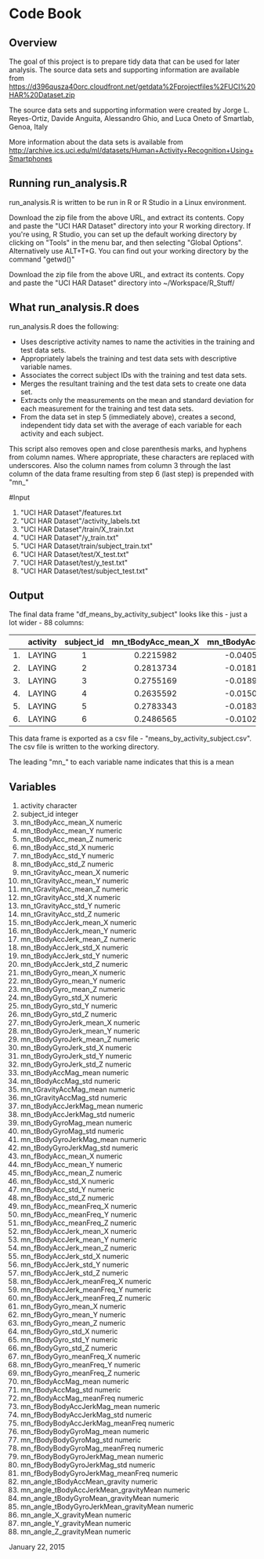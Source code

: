 # Code Book

## Overview
The goal of this project is to prepare tidy data that can be used for later analysis. The source data sets and supporting information are available from https://d396qusza40orc.cloudfront.net/getdata%2Fprojectfiles%2FUCI%20HAR%20Dataset.zip 

The source data sets and supporting information were created by Jorge L. Reyes-Ortiz, Davide Anguita, Alessandro Ghio, and Luca Oneto of Smartlab, Genoa, Italy

More information about the data sets is available from http://archive.ics.uci.edu/ml/datasets/Human+Activity+Recognition+Using+Smartphones

## Running run_analysis.R

run_analysis.R is written to be run in R or R Studio in a Linux environment.

Download the zip file from the above URL, and extract its contents. Copy and paste the "UCI HAR Dataset" directory into your R working directory. 
If you're using, R Studio, you can set up the default working directory by clicking on "Tools" in the menu bar, and then selecting "Global Options". Alternatively use ALT+T+G.
You can find out your working directory by the command "getwd()" 

Download the zip file from the above URL, and extract its contents. Copy and paste the "UCI HAR Dataset" directory into ~/Workspace/R_Stuff/


## What run_analysis.R does

run_analysis.R does the following:
* Uses descriptive activity names to name the activities in the training and test data sets.
* Appropriately labels the training and test data sets with descriptive variable names.
* Associates the correct subject IDs with the training and test data sets.
* Merges the resultant training and the test data sets to create one data set. 
* Extracts only the measurements on the mean and standard deviation for each measurement for the training and test data sets.
* From the data set in step 5 (immediately above), creates a second, independent tidy data set with the average of each variable for each activity and each subject.

This script also removes open and close parenthesis marks, and hyphens from column names. Where appropriate, these characters are replaced with underscores. Also the column names from column 3 through the last column of the data frame resulting from step 6 (last step) is prepended with "mn_"

#Input

1. "UCI HAR Dataset"/features.txt
2. "UCI HAR Dataset"/activity_labels.txt
3. "UCI HAR Dataset"/train/X_train.txt
4. "UCI HAR Dataset"/y_train.txt"
5. "UCI HAR Dataset/train/subject_train.txt"
6. "UCI HAR Dataset/test/X_test.txt"
7. "UCI HAR Dataset/test/y_test.txt"
8. "UCI HAR Dataset/test/subject_test.txt"

## Output

The final data frame "df_means_by_activity_subject" looks like this - just a lot wider - 88 columns:

|    | activity | subject_id |  mn_tBodyAcc_mean_X | mn_tBodyAcc_mean_Y | mn_tBodyAcc_mean_Z | mn_tBodyAcc_std_X |
|:--:|:--------:|:----------:|:-------------------:|:------------------:|:------------------:|:-----------------:|
| 1. |  LAYING  |      1     |   0.2215982         | -0.04051395        | -0.1132036         | -0.9280565        |
| 2. |  LAYING  |      2     |   0.2813734         | -0.01815874        | -0.1072456         | -0.9740595        | 
| 3. |  LAYING  |      3     |   0.2755169         | -0.01895568        | -0.1013005         | -0.9827766        |
| 4. |  LAYING  |      4     |   0.2635592         | -0.01500318        | -0.1106882         | -0.9541937        |
| 5. |  LAYING  |      5     |   0.2783343         | -0.01830421        | -0.1079376         | -0.9659345        | 
| 6. |  LAYING  |      6     |   0.2486565         | -0.01025292        | -0.1331196         | -0.9340494        |

This data frame is exported as a csv file - "means_by_activity_subject.csv". The csv file is written to the working directory.

The leading "mn_" to each variable name indicates that this is a mean

## Variables
1.	activity	character
2.	subject_id	integer
3.	mn_tBodyAcc_mean_X	numeric
4.	mn_tBodyAcc_mean_Y	numeric
5.	mn_tBodyAcc_mean_Z	numeric
6.	mn_tBodyAcc_std_X	numeric
7.	mn_tBodyAcc_std_Y	numeric 
8.	mn_tBodyAcc_std_Z	numeric
9.	mn_tGravityAcc_mean_X	numeric
10.	mn_tGravityAcc_mean_Y	numeric
11.	mn_tGravityAcc_mean_Z	numeric
12.	mn_tGravityAcc_std_X	numeric
13.	mn_tGravityAcc_std_Y	numeric
14.	mn_tGravityAcc_std_Z	numeric
15.	mn_tBodyAccJerk_mean_X	numeric
16.	mn_tBodyAccJerk_mean_Y	numeric
17.	mn_tBodyAccJerk_mean_Z	numeric
18.	mn_tBodyAccJerk_std_X	numeric
19.	mn_tBodyAccJerk_std_Y	numeric
20.	mn_tBodyAccJerk_std_Z	numeric
21.	mn_tBodyGyro_mean_X	numeric
22.	mn_tBodyGyro_mean_Y	numeric
23.	mn_tBodyGyro_mean_Z	numeric
24.	mn_tBodyGyro_std_X	numeric
25.	mn_tBodyGyro_std_Y	numeric
26.	mn_tBodyGyro_std_Z	numeric
27.	mn_tBodyGyroJerk_mean_X	numeric
28.	mn_tBodyGyroJerk_mean_Y	numeric
29.	mn_tBodyGyroJerk_mean_Z	numeric
30.	mn_tBodyGyroJerk_std_X	numeric
31.	mn_tBodyGyroJerk_std_Y	numeric
32.	mn_tBodyGyroJerk_std_Z	numeric
33.	mn_tBodyAccMag_mean	numeric
34.	mn_tBodyAccMag_std	numeric
35.	mn_tGravityAccMag_mean	numeric
36.	mn_tGravityAccMag_std	numeric
37.	mn_tBodyAccJerkMag_mean	numeric
38.	mn_tBodyAccJerkMag_std	numeric
39.	mn_tBodyGyroMag_mean	numeric
40.	mn_tBodyGyroMag_std	numeric
41.	mn_tBodyGyroJerkMag_mean	numeric
42.	mn_tBodyGyroJerkMag_std	numeric
43.	mn_fBodyAcc_mean_X	numeric
44.	mn_fBodyAcc_mean_Y	numeric
45.	mn_fBodyAcc_mean_Z	numeric
46.	mn_fBodyAcc_std_X	numeric
47.	mn_fBodyAcc_std_Y	numeric
48.	mn_fBodyAcc_std_Z	numeric
49.	mn_fBodyAcc_meanFreq_X	numeric
50.	mn_fBodyAcc_meanFreq_Y	numeric
51.	mn_fBodyAcc_meanFreq_Z	numeric
52.	mn_fBodyAccJerk_mean_X	numeric
53.	mn_fBodyAccJerk_mean_Y	numeric
54.	mn_fBodyAccJerk_mean_Z	numeric
55.	mn_fBodyAccJerk_std_X	numeric
56.	mn_fBodyAccJerk_std_Y	numeric
57.	mn_fBodyAccJerk_std_Z	numeric
58.	mn_fBodyAccJerk_meanFreq_X	numeric
59.	mn_fBodyAccJerk_meanFreq_Y	numeric
60.	mn_fBodyAccJerk_meanFreq_Z	numeric
61.	mn_fBodyGyro_mean_X	numeric
62.	mn_fBodyGyro_mean_Y	numeric
63.	mn_fBodyGyro_mean_Z	numeric
64.	mn_fBodyGyro_std_X	numeric
65.	mn_fBodyGyro_std_Y	numeric
66.	mn_fBodyGyro_std_Z	numeric
67.	mn_fBodyGyro_meanFreq_X	numeric
68.	mn_fBodyGyro_meanFreq_Y	numeric
69.	mn_fBodyGyro_meanFreq_Z	numeric
70.	mn_fBodyAccMag_mean	numeric
71.	mn_fBodyAccMag_std	numeric
72.	mn_fBodyAccMag_meanFreq	numeric
73.	mn_fBodyBodyAccJerkMag_mean	numeric
74.	mn_fBodyBodyAccJerkMag_std	numeric
75.	mn_fBodyBodyAccJerkMag_meanFreq	numeric
76.	mn_fBodyBodyGyroMag_mean	numeric
77.	mn_fBodyBodyGyroMag_std	numeric
78.	mn_fBodyBodyGyroMag_meanFreq	numeric
79.	mn_fBodyBodyGyroJerkMag_mean	numeric
80.	mn_fBodyBodyGyroJerkMag_std	numeric
81.	mn_fBodyBodyGyroJerkMag_meanFreq	numeric
82.	mn_angle_tBodyAccMean_gravity	numeric
83.	mn_angle_tBodyAccJerkMean_gravityMean	numeric
84.	mn_angle_tBodyGyroMean_gravityMean	numeric
85.	mn_angle_tBodyGyroJerkMean_gravityMean	numeric
86.	mn_angle_X_gravityMean	numeric
87.	mn_angle_Y_gravityMean	numeric
88.	mn_angle_Z_gravityMean	numeric

January 22, 2015